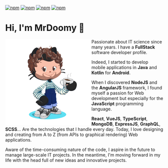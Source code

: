 [![npm](https://img.shields.io/badge/software-engineer-4285f4)](https://www.mrdoomy.xyz) [![npm](https://img.shields.io/badge/series-addict-db4437)](https://www.mrdoomy.xyz) [![npm](https://img.shields.io/badge/music-lover-f4b400)](https://www.mrdoomy.xyz) [![npm](https://img.shields.io/badge/web-enthusiast-0f9d58)](https://www.mrdoomy.xyz) 

# Hi, I'm MrDoomy 👋

<img align="left" width="275" height="275" src="./octocat.svg" alt="Hi, I'm MrDoomy">

Passionate about IT science since many years. I have a **FullStack** software developer profile.

Indeed, I started to develop mobile applications in **Java** and **Kotlin** for **Android**.

When I discovered **NodeJS** and the **AngularJS** framework, I found myself a passion for Web development but especially for the **JavaScript** programming language.

**React**, **VueJS**, **TypeScript**, **MongoDB**, **ExpressJS**, **GraphQL**, **SCSS**... Are the technologies that I handle every day.
Today, I love designing and creating from A to Z (from APIs to graphical rendering) Web applications.

Aware of the time-consuming nature of the code, I aspire in the future to manage large-scale IT projects. In the meantime, I'm moving forward in my life with the head full of new ideas and innovative projects.
